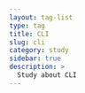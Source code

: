 ```yaml
---
layout: tag-list
type: tag
title: CLI
slug: cli
category: study
sidebar: true
description: >
  Study about CLI
---
```

